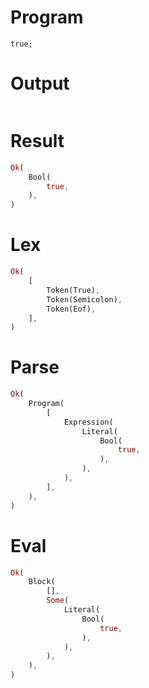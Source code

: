 # Program

```rustleaf
true;
```

# Output

```

```

# Result

```rust
Ok(
    Bool(
        true,
    ),
)
```

# Lex

```rust
Ok(
    [
        Token(True),
        Token(Semicolon),
        Token(Eof),
    ],
)
```

# Parse

```rust
Ok(
    Program(
        [
            Expression(
                Literal(
                    Bool(
                        true,
                    ),
                ),
            ),
        ],
    ),
)
```

# Eval

```rust
Ok(
    Block(
        [],
        Some(
            Literal(
                Bool(
                    true,
                ),
            ),
        ),
    ),
)
```
